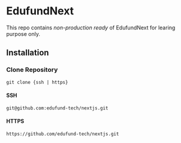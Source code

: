 # EdufundNext
This repo contains *non-production ready* of EdufundNext for learing purpose only.

## Installation
### Clone Repository
```
git clone {ssh | https}
```
#### SSH
```
git@github.com:edufund-tech/nextjs.git
```

#### HTTPS
```
https://github.com/edufund-tech/nextjs.git
```